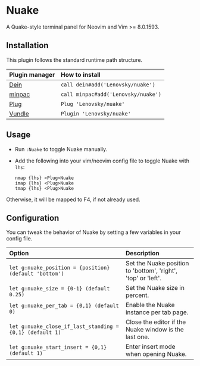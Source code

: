 # Nuake
A Quake-style terminal panel for Neovim and Vim >= 8.0.1593.

## Installation
This plugin follows the standard runtime path structure.

| Plugin manager | How to install |
| :------------- | :------------- |
| [Dein][1] | `call dein#add('Lenovsky/nuake')` |
| [minpac][2] | `call minpac#add('Lenovsky/nuake')` |
| [Plug][4] | `Plug 'Lenovsky/nuake'` |
| [Vundle][5] | `Plugin 'Lenovsky/nuake'` |

## Usage
- Run `:Nuake` to toggle Nuake manually.

- Add the following into your vim/neovim config file to toggle Nuake with `lhs`:
   ```
   nmap {lhs} <Plug>Nuake
   imap {lhs} <Plug>Nuake
   tmap {lhs} <Plug>Nuake
   ```
Otherwise, it will be mapped to F4, if not already used.

## Configuration
You can tweak the behavior of Nuake by setting a few variables in your config file.

| Option                                                   | Description                                                     |
| :------                                                  | :----------                                                     |
| `let g:nuake_position = {position} (default 'bottom')`   | Set the Nuake position to 'bottom',  'right',  'top' or 'left'. |
| `let g:nuake_size = {0-1} (default 0.25)`                | Set the Nuake size in percent.                                  |
| `let g:nuake_per_tab = {0,1} (default 0)`                | Enable the Nuake instance per tab page.                         |
| `let g:nuake_close_if_last_standing = {0,1} (default 1)` | Close the editor if the Nuake window is the last one.           |
| `let g:nuake_start_insert = {0,1} (default 1)`           | Enter insert mode when opening Nuake.                           |

[1]: https://github.com/Shougo/dein.vim
[2]: https://github.com/k-takata/minpac/
[3]: https://github.com/tpope/vim-pathogen
[4]: https://github.com/junegunn/vim-plug
[5]: https://github.com/VundleVim/Vundle.vim
